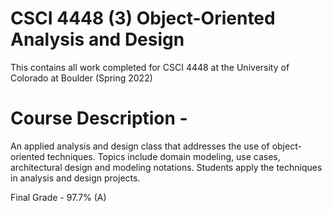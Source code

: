 # CSCI 4448 (3) Object-Oriented Analysis and Design
This contains all work completed for CSCI 4448 at the University of Colorado at Boulder (Spring 2022)

# Course Description -
An applied analysis and design class that addresses the use of object-oriented techniques. Topics include domain modeling, use cases, architectural design and modeling notations. Students apply the techniques in analysis and design projects.

Final Grade - 97.7% (A)
